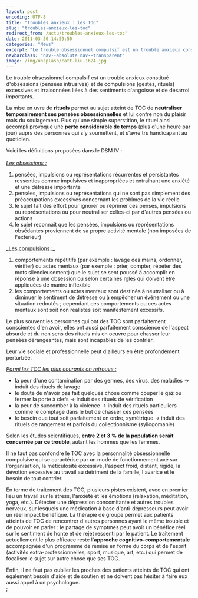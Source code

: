 ```yaml
---
layout: post
encoding: UTF-8
title: "Troubles anxieux : les TOC"
slug: "troubles-anxieux-les-toc"
redirect_from: /actu/troubles-anxieux-les-toc"
date: 2011-03-30 14:59:50
categories: "News"
excerpt: "Le trouble obsessionnel compulsif est un trouble anxieux constitué d'obsessions (pensées intrusives) et de compulsions (gestes, rituels) excessives et irraisonnées liées à des sentiments d'angoisse et de désarroi importants."
navbarclass: "nav--absolute nav--transparent"
image: /img/unsplash/catt-liu-1624.jpg
---
```

Le trouble obsessionnel compulsif est un trouble anxieux constitué d'obsessions (pensées intrusives) et de compulsions (gestes, rituels) excessives et irraisonnées liées à des sentiments d'angoisse et de désarroi importants.
  
La mise en uvre de **rituels** permet au sujet atteint de TOC de **neutraliser temporairement ses pensées obsessionnelles** et lui confre non du plaisir mais du soulagement. Plus qu'une simple superstition, le rituel ainsi accompli provoque une **perte considérable de temps** (plus d'une heure par jour) auprs des personnes qui s'y soumettent, et s'avre trs handicapant au quotidien.   
  
Voici les définitions proposées dans le DSM IV :  
<u>  
_Les obsessions :_</u>  
  
1. pensées, impulsions ou représentations récurrentes et persistantes ressenties comme impulsives et inappropriées et entraînant une anxiété et une détresse importante
2. pensées, impulsions ou représentations qui ne sont pas simplement des préoccupations excessives concernant les problmes de la vie réelle
3. le sujet fait des effort pour ignorer ou réprimer ces pensés, impulsions ou représentations ou pour neutraliser celles-ci par d'autres pensées ou actions
4. le sujet reconnait que les pensées, impulsions ou représentations obsédantes proviennent de sa propre activité mentale (non imposées de l'extérieur)

<u>  
_Les compulsions :_</u>  
  
1. comportements répétitifs (par exemple : lavage des mains, ordonner, vérifier) ou actes mentaux (par exemple : prier, compter, répéter des mots silencieusement) que le sujet se sent poussé à accomplir en réponse à une obsession ou selon certaines rgles qui doivent être appliquées de manire inflexible
2. les comportements ou actes mentaux sont destinés à neutraliser ou à diminuer le sentiment de détresse ou à empêcher un événement ou une situation redoutés ; cependant ces comportements ou ces actes mentaux sont soit non réalistes soit manifestement excessifs.

  
Le plus souvent les personnes qui ont des TOC sont parfaitement conscientes d'en avoir, elles ont aussi parfaitement conscience de l'aspect absurde et du non sens des rituels mis en oeuvre pour chasser leur pensées dérangeantes, mais sont incapables de les contrler.   
  
Leur vie sociale et professionnelle peut d'ailleurs en être profondément perturbée.   
  
<u>_Parmi les TOC les plus courants on retrouve :_</u>  
  
- la peur d'une contamination par des germes, des virus, des maladies -> induit des rituels de lavage
- le doute de n'avoir pas fait quelques chose comme couper le gaz ou fermer la porte à clefs -> induit des rituels de vérification
- la peur de succomber à la violence -> induit des rituels particuliers comme le comptage dans le but de chasser ces pensées
- le besoin que tout soit parfaitement en ordre, symétrique -> induit des rituels de rangement et parfois du collectionnisme (syllogomanie)

  
Selon les études scientifiques, **entre 2 et 3 % de la population serait concernée par ce trouble**, autant les hommes que les femmes.  
  
Il ne faut pas confondre le TOC avec la personnalité obsessionnelle compulsive qui se caractérise par un mode de fonctionnement axé sur l'organisation, la méticulosité excessive, l'aspect froid, distant, rigide, la dévotion excessive au travail au détriment de la famille, l'avarice et le besoin de tout contrler.  
  
  
En terme de traitement des TOC, plusieurs pistes existent, avec en premier lieu un travail sur le stress, l'anxiété et les émotions (relaxation, méditation, yoga, etc.). Détecter une dépression concomitante et autres troubles nerveux, sur lesquels une médication à base d'anti-dépresseurs peut avoir un réel impact bénéfique. La thérapie de groupe permet aux patients atteints de TOC de rencontrer d'autres personnes ayant le même trouble et de pouvoir en parler : le partage de symptmes peut avoir un bénéfice réel sur le sentiment de honte et de rejet ressenti par le patient. Le traitement actuellement le plus efficace reste l'**approche cognitivo-comportementale** accompagnée d'un programme de remise en forme du corps et de l'esprit (activités extra-professionnelles, sport, musique, art, etc.) qui permet de focaliser le sujet sur autre chose que ses TOC.  
  
  
Enfin, il ne faut pas oublier les proches des patients atteints de TOC qui ont également besoin d'aide et de soutien et ne doivent pas hésiter à faire eux aussi appel à un psychologue.  
  ;
